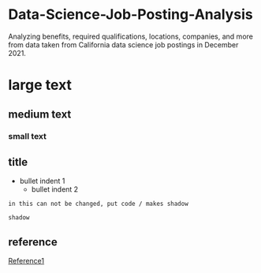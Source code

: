 # Data-Science-Job-Posting-Analysis
Analyzing benefits, required  qualifications, locations, companies, and more from data taken from California data science job postings in December 2021. 

# large text 
## medium text 
### small text 

## title 
- bullet indent 1
  - bullet indent 2 

` in this can not be changed, put code / makes shadow `

```
shadow
```

## reference 
[Reference1](link)
